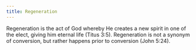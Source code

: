 ```yaml
---
title: Regeneration
---
```

Regeneration is the act of God whereby He creates a new spirit in one of the elect, giving him eternal life (Titus 3:5). Regeneration is not a synonym of conversion, but rather happens prior to conversion (John 5:24).
